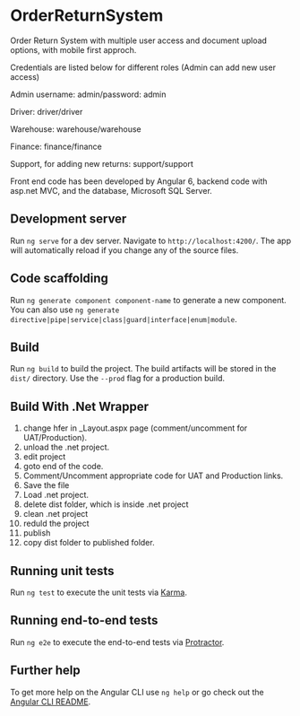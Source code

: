 # OrderReturnSystem

Order Return System with multiple user access and document upload options, with mobile first approch.

Credentials are listed below for different roles (Admin can add new user access)

Admin username: admin/password: admin

Driver: driver/driver

Warehouse: warehouse/warehouse

Finance: finance/finance

Support, for adding new returns: support/support


Front end code has been developed by Angular 6, backend code with asp.net MVC, and the database, Microsoft SQL Server.

## Development server

Run `ng serve` for a dev server. Navigate to `http://localhost:4200/`. The app will automatically reload if you change any of the source files.

## Code scaffolding

Run `ng generate component component-name` to generate a new component. You can also use `ng generate directive|pipe|service|class|guard|interface|enum|module`.

## Build

Run `ng build` to build the project. The build artifacts will be stored in the `dist/` directory. Use the `--prod` flag for a production build.

## Build With .Net Wrapper

1. change hfer in _Layout.aspx page (comment/uncomment for UAT/Production).
2. unload the .net project.
3. edit project
4. goto end of the code.
5. Comment/Uncomment appropriate code for UAT and Production links.
6. Save the file
7. Load .net project.
8. delete dist folder, which is inside .net project
9. clean .net project
10. reduld the project
11. publish
12. copy dist folder to published folder.


## Running unit tests

Run `ng test` to execute the unit tests via [Karma](https://karma-runner.github.io).

## Running end-to-end tests

Run `ng e2e` to execute the end-to-end tests via [Protractor](http://www.protractortest.org/).

## Further help

To get more help on the Angular CLI use `ng help` or go check out the [Angular CLI README](https://github.com/angular/angular-cli/blob/master/README.md).

